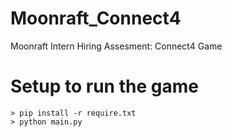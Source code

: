 # Moonraft_Connect4
Moonraft Intern Hiring Assesment: Connect4 Game


 # Setup to run the game
```shell
> pip install -r require.txt
> python main.py
```